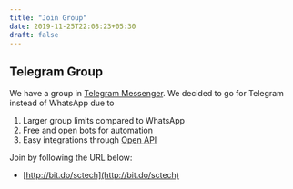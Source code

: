 ```yaml
---
title: "Join Group"
date: 2019-11-25T22:08:23+05:30
draft: false
---
```


## Telegram Group

We have a group in [Telegram Messenger](https://telegram.org/). We decided to go for Telegram instead of WhatsApp due to

1. Larger group limits compared to WhatsApp
2. Free and open bots for automation
3. Easy integrations through [Open API](https://core.telegram.org/)

Join by following the URL below:

* [http://bit.do/sctech](http://bit.do/sctech)
